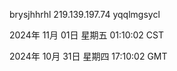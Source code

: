brysjhhrhl 219.139.197.74 yqqlmgsycl

2024年 11月 01日 星期五 01:10:02 CST

2024年 10月 31日 星期四 17:10:02 GMT
